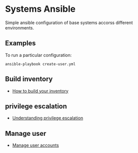 Systems Ansible
===============


Simple ansible configuration of base systems accorss different environments.


Examples
--------

To run a particular configuration:
```
ansible-playbook create-user.yml
```

Build inventory
---------------

- [How to build your inventory](https://docs.ansible.com/ansible/latest/user_guide/intro_inventory.html)

privilege escalation
--------------------

- [Understanding privilege escalation](https://docs.ansible.com/ansible/latest/user_guide/become.html)

Manage user
-----------

- [Manage user accounts](https://docs.ansible.com/ansible/latest/collections/ansible/builtin/user_module.html#return-password)
